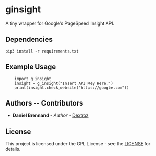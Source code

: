 # ginsight
A tiny wrapper for Google's PageSpeed Insight API.

## Dependencies
```
pip3 install -r requirements.txt
```

## Example Usage
```
    import g_insight
    insight = g_insight("Insert API Key Here.")
    print(insight.check_website("https://google.com"))
```

## Authors -- Contributors
* **Daniel Brennand** - *Author* - [Dextroz](https://github.com/Dextroz)

## License

This project is licensed under the GPL License - see the [LICENSE](LICENSE) for details.